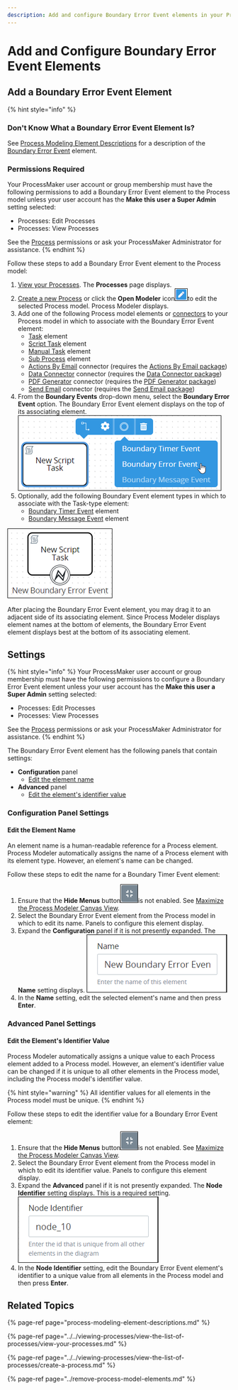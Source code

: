 ```yaml
---
description: Add and configure Boundary Error Event elements in your Process model.
---
```


# Add and Configure Boundary Error Event Elements

## Add a Boundary Error Event Element

{% hint style="info" %}
### Don't Know What a Boundary Error Event Element Is?

See [Process Modeling Element Descriptions](process-modeling-element-descriptions.md) for a description of the [Boundary Error Event](process-modeling-element-descriptions.md#boundary-error-event) element.

### Permissions Required

Your ProcessMaker user account or group membership must have the following permissions to add a Boundary Error Event element to the Process model unless your user account has the **Make this user a Super Admin** setting selected:

* Processes: Edit Processes
* Processes: View Processes

See the [Process](../../../processmaker-administration/permission-descriptions-for-users-and-groups.md#processes) permissions or ask your ProcessMaker Administrator for assistance.
{% endhint %}

Follow these steps to add a Boundary Error Event element to the Process model:

1. [View your Processes](../../viewing-processes/view-the-list-of-processes/view-your-processes.md#view-all-active-processes). The **Processes** page displays.
2. [Create a new Process](../../viewing-processes/view-the-list-of-processes/create-a-process.md) or click the **Open Modeler** icon![](../../../.gitbook/assets/open-modeler-edit-icon-processes-page-processes.png)to edit the selected Process model. Process Modeler displays.
3. Add one of the following Process model elements or [connectors](../model-processes-using-connectors/what-is-a-connector.md) to your Process model in which to associate with the Boundary Error Event element:
   * [Task](add-and-configure-task-elements.md#add-a-task-element) element
   * [Script Task](add-and-configure-script-task-elements.md#add-a-script-task-element) element
   * [Manual Task](add-and-configure-manual-task-elements.md#add-a-manual-task-element) element
   * [Sub Process](add-and-configure-sub-process-elements.md#add-a-sub-process-element) element
   * [Actions By Email](../model-processes-using-connectors/available-connectors-from-processmaker/actions-by-email-connector.md) connector \(requires the [Actions By Email package](../../../package-development-distribution/package-a-connector/actions-by-email-package.md)\)
   * [Data Connector](../model-processes-using-connectors/available-connectors-from-processmaker/data-connector-connector.md) connector \(requires the [Data Connector package](../../../package-development-distribution/package-a-connector/data-connector-package.md)\)
   * [PDF Generator](../model-processes-using-connectors/available-connectors-from-processmaker/pdf-generator-connector.md) connector \(requires the [PDF Generator package](../../../package-development-distribution/package-a-connector/pdf-generator-package.md)\)
   * [Send Email](../model-processes-using-connectors/available-connectors-from-processmaker/email-connector.md) connector \(requires the [Send Email package](../../../package-development-distribution/package-a-connector/email.md)\)
4. From the **Boundary Events** drop-down menu, select the **Boundary Error Event** option. The Boundary Error Event element displays on the top of its associating element. ![](../../../.gitbook/assets/boundary-error-event-selection-process-modeler-processes.png) 
5. Optionally, add the following Boundary Event element types in which to associate with the Task-type element:
   * [Boundary Timer Event](add-and-configure-boundary-timer-event-elements.md#add-a-boundary-timer-event-element) element
   * [Boundary Message Event](add-and-configure-boundary-message-event-elements.md#add-a-boundary-message-event-element) element

![Boundary Error Event element associated with a Script Task element](../../../.gitbook/assets/boundary-error-event-process-modeler-processes.png)

After placing the Boundary Error Event element, you may drag it to an adjacent side of its associating element. Since Process Modeler displays element names at the bottom of elements, the Boundary Error Event element displays best at the bottom of its associating element.

## Settings

{% hint style="info" %}
Your ProcessMaker user account or group membership must have the following permissions to configure a Boundary Error Event element unless your user account has the **Make this user a Super Admin** setting selected:

* Processes: Edit Processes
* Processes: View Processes

See the [Process](../../../processmaker-administration/permission-descriptions-for-users-and-groups.md#processes) permissions or ask your ProcessMaker Administrator for assistance.
{% endhint %}

The Boundary Error Event element has the following panels that contain settings:

* **Configuration** panel
  * [Edit the element name](add-and-configure-boundary-error-event-elements.md#edit-the-element-name)
* **Advanced** panel
  * [Edit the element's identifier value](add-and-configure-boundary-error-event-elements.md#edit-the-elements-identifier-value)

### Configuration Panel Settings

#### Edit the Element Name

An element name is a human-readable reference for a Process element. Process Modeler automatically assigns the name of a Process element with its element type. However, an element's name can be changed.

Follow these steps to edit the name for a Boundary Timer Event element:

1. Ensure that the **Hide Menus** button![](../../../.gitbook/assets/hide-menus-button-process-modeler-processes.png)is not enabled. See [Maximize the Process Modeler Canvas View](../navigate-around-your-process-model.md#maximize-the-process-modeler-canvas-view).
2. Select the Boundary Error Event element from the Process model in which to edit its name. Panels to configure this element display.
3. Expand the **Configuration** panel if it is not presently expanded. The **Name** setting displays. ![](../../../.gitbook/assets/boundary-error-event-configuration-name-process-modeler-processes.png) 
4. In the **Name** setting, edit the selected element's name and then press **Enter**.

### Advanced Panel Settings

#### Edit the Element's Identifier Value

Process Modeler automatically assigns a unique value to each Process element added to a Process model. However, an element's identifier value can be changed if it is unique to all other elements in the Process model, including the Process model's identifier value.

{% hint style="warning" %}
All identifier values for all elements in the Process model must be unique.
{% endhint %}

Follow these steps to edit the identifier value for a Boundary Error Event element:

1. Ensure that the **Hide Menus** button![](../../../.gitbook/assets/hide-menus-button-process-modeler-processes.png)is not enabled. See [Maximize the Process Modeler Canvas View](../navigate-around-your-process-model.md#maximize-the-process-modeler-canvas-view).
2. Select the Boundary Error Event element from the Process model in which to edit its identifier value. Panels to configure this element display.
3. Expand the **Advanced** panel if it is not presently expanded. The **Node Identifier** setting displays. This is a required setting. ![](../../../.gitbook/assets/boundary-error-event-configuration-identifier-process-modeler-processes.png) 
4. In the **Node Identifier** setting, edit the Boundary Error Event element's identifier to a unique value from all elements in the Process model and then press **Enter**.

## Related Topics

{% page-ref page="process-modeling-element-descriptions.md" %}

{% page-ref page="../../viewing-processes/view-the-list-of-processes/view-your-processes.md" %}

{% page-ref page="../../viewing-processes/view-the-list-of-processes/create-a-process.md" %}

{% page-ref page="../remove-process-model-elements.md" %}

